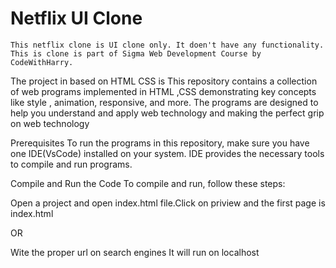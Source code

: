 # Netflix UI Clone
```
This netflix clone is UI clone only. It doen't have any functionality.
This is clone is part of Sigma Web Development Course by CodeWithHarry.
```
The project in based on HTML CSS is This repository contains a collection of web programs implemented in HTML ,CSS demonstrating key concepts like style , animation, responsive, and more. The programs are designed to help you understand and apply web technology and making the perfect grip on web technology

Prerequisites To run the programs in this repository, make sure you have one IDE(VsCode) installed on your system. IDE provides the necessary tools to compile and run programs.

Compile and Run the Code To compile and run, follow these steps:

Open a project and open index.html file.Click on priview and the first page is index.html


OR

Wite the proper url on search engines It will run on localhost
